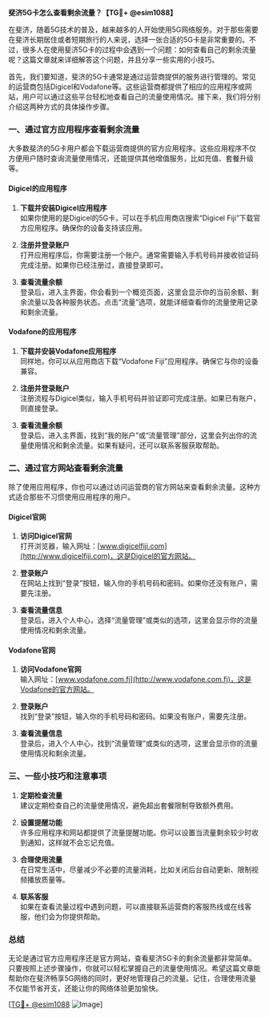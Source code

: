 **斐济5G卡怎么查看剩余流量？【TG💪+ @esim1088】**

在斐济，随着5G技术的普及，越来越多的人开始使用5G网络服务。对于那些需要在斐济长期居住或者短期旅行的人来说，选择一张合适的5G卡是非常重要的。不过，很多人在使用斐济5G卡的过程中会遇到一个问题：如何查看自己的剩余流量呢？这篇文章就来详细解答这个问题，并且分享一些实用的小技巧。

首先，我们要知道，斐济的5G卡通常是通过运营商提供的服务进行管理的。常见的运营商包括Digicel和Vodafone等。这些运营商都提供了相应的应用程序或网站，用户可以通过这些平台轻松地查看自己的流量使用情况。接下来，我们将分别介绍这两种方式的具体操作步骤。

### 一、通过官方应用程序查看剩余流量

大多数斐济的5G卡用户都会下载运营商提供的官方应用程序。这些应用程序不仅方便用户随时查询流量使用情况，还能提供其他增值服务，比如充值、套餐升级等。

#### Digicel的应用程序

1. **下载并安装Digicel应用程序**  
   如果你使用的是Digicel的5G卡，可以在手机应用商店搜索“Digicel Fiji”下载官方应用程序。确保你的设备支持该应用。

2. **注册并登录账户**  
   打开应用程序后，你需要注册一个账户。通常需要输入手机号码并接收验证码完成注册。如果你已经注册过，直接登录即可。

3. **查看流量余额**  
   登录后，进入主界面，你会看到一个概览页面，这里会显示你的当前余额、剩余流量以及各种服务状态。点击“流量”选项，就能详细查看你的流量使用记录和剩余流量。

#### Vodafone的应用程序

1. **下载并安装Vodafone应用程序**  
   同样地，你可以从应用商店下载“Vodafone Fiji”应用程序。确保它与你的设备兼容。

2. **注册并登录账户**  
   注册流程与Digicel类似，输入手机号码并验证即可完成注册。如果已有账户，则直接登录。

3. **查看流量余额**  
   登录后，进入主界面，找到“我的账户”或“流量管理”部分，这里会列出你的流量使用情况和剩余流量。如果有疑问，还可以联系客服获取帮助。

### 二、通过官方网站查看剩余流量

除了使用应用程序，你也可以通过访问运营商的官方网站来查看剩余流量。这种方式适合那些不习惯使用应用程序的用户。

#### Digicel官网

1. **访问Digicel官网**  
   打开浏览器，输入网址：[www.digicelfiji.com](http://www.digicelfiji.com)，这是Digicel的官方网站。

2. **登录账户**  
   在网站上找到“登录”按钮，输入你的手机号码和密码。如果你还没有账户，需要先注册。

3. **查看流量信息**  
   登录后，进入个人中心，选择“流量管理”或类似的选项，这里会显示你的流量使用情况和剩余流量。

#### Vodafone官网

1. **访问Vodafone官网**  
   输入网址：[www.vodafone.com.fj](http://www.vodafone.com.fj)，这是Vodafone的官方网站。

2. **登录账户**  
   找到“登录”按钮，输入你的手机号码和密码。如果没有账户，需要先注册。

3. **查看流量信息**  
   登录后，进入个人中心，找到“流量管理”或类似的选项，这里会显示你的流量使用情况和剩余流量。

### 三、一些小技巧和注意事项

1. **定期检查流量**  
   建议定期检查自己的流量使用情况，避免超出套餐限制导致额外费用。

2. **设置提醒功能**  
   许多应用程序和网站都提供了流量提醒功能。你可以设置当流量剩余较少时收到通知，这样就不会忘记充值。

3. **合理使用流量**  
   在日常生活中，尽量减少不必要的流量消耗，比如关闭后台自动更新、限制视频播放质量等。

4. **联系客服**  
   如果在查看流量过程中遇到问题，可以直接联系运营商的客服热线或在线客服，他们会为你提供帮助。

### 总结

无论是通过官方应用程序还是官方网站，查看斐济5G卡的剩余流量都非常简单。只要按照上述步骤操作，你就可以轻松掌握自己的流量使用情况。希望这篇文章能帮助你在斐济畅享5G网络的同时，更好地管理自己的流量。记住，合理使用流量不仅能节省开支，还能让你的网络体验更加愉快。

[[TG💪+ @esim1088](https://t.me/s/esim1088) ![Image](https://i.postimg.cc/4NQfJmqS/Snipaste-2025-05-13-00-14-12.png)]